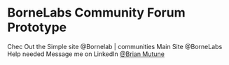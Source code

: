 # BorneLabs Community Forum Prototype
Chec Out the Simple site @Bornelab | communities
Main Site @BorneLabs
Help needed Message me on LinkedIn [@Brian Mutune](https://www.linkedin.com/in/Brian-Mutune)
